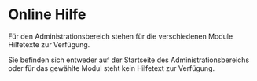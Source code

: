 # Online Hilfe

Für den Administrationsbereich stehen für die verschiedenen Module Hilfetexte zur Verfügung.

Sie befinden sich entweder auf der Startseite des Administrationsbereichs oder für das gewählte Modul steht kein 
Hilfetext zur Verfügung.
